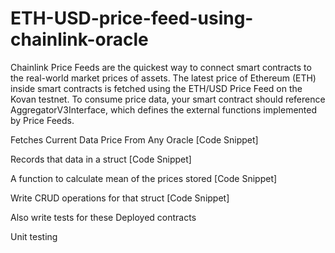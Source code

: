 # ETH-USD-price-feed-using-chainlink-oracle

Chainlink Price Feeds are the quickest way to connect smart contracts to the real-world market prices of assets. 
The latest price of Ethereum (ETH) inside smart contracts is fetched using the ETH/USD Price Feed on the Kovan testnet.
To consume price data, your smart contract should reference AggregatorV3Interface, which defines the external functions implemented by Price Feeds.

Fetches Current Data Price From Any Oracle
[Code Snippet]








Records that data in a struct
[Code Snippet]















A function to calculate mean of the prices stored
[Code Snippet]


























Write CRUD operations for that struct
[Code Snippet]












Also write tests for these
Deployed contracts


Unit testing

